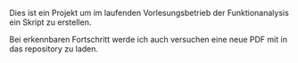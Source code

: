 Dies ist ein Projekt um im laufenden Vorlesungsbetrieb der Funktionanalysis ein Skript zu erstellen.

Bei erkennbaren Fortschritt werde ich auch versuchen eine neue PDF mit in das repository zu laden.
